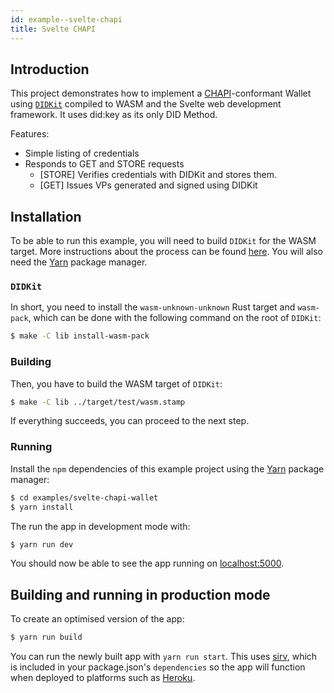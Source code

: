 ```yaml
---
id: example--svelte-chapi
title: Svelte CHAPI 
---
```


## Introduction

This project demonstrates how to implement a [CHAPI][]-conformant Wallet using
[`DIDKit`](https://github.com/spruceid/didkit) compiled to WASM and the Svelte
web development framework. It uses did:key as its only DID Method.

Features:
- Simple listing of credentials
- Responds to GET and STORE requests
  - [STORE] Verifies credentials with DIDKit and stores them.
  - [GET] Issues VPs generated and signed using DIDKit

## Installation

To be able to run this example, you will need to build `DIDKit` for the WASM
target. More instructions about the process can be found
[here](https://github.com/spruceid/didkit/tree/main/lib/wasm). You will also
need the [Yarn][] package manager.

### `DIDKit`

In short, you need to install the `wasm-unknown-unknown` Rust target and
`wasm-pack`, which can be done with the following command on the root of
`DIDKit`:

```bash
$ make -C lib install-wasm-pack
```

### Building

Then, you have to build the WASM target of `DIDKit`:

```bash
$ make -C lib ../target/test/wasm.stamp
```

If everything succeeds, you can proceed to the next step.

### Running

Install the `npm` dependencies of this example project using the [Yarn][]
package manager:

```bash
$ cd examples/svelte-chapi-wallet
$ yarn install
```

The run the app in development mode with:

```bash
$ yarn run dev
```

You should now be able to see the app running on
[localhost:5000](http://localhost:5000).

## Building and running in production mode

To create an optimised version of the app:

```bash
$ yarn run build
```

You can run the newly built app with `yarn run start`. This uses
[sirv](https://github.com/lukeed/sirv), which is included in your
package.json's `dependencies` so the app will function when deployed to
platforms such as [Heroku](https://heroku.com).

[Yarn]: https://yarnpkg.com/
[CHAPI]: https://w3c-ccg.github.io/credential-handler-api/